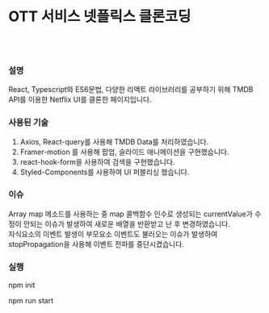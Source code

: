# OTT 서비스 넷플릭스 클론코딩
<br>
<br>

### 설명
React, Typescript와 ES6문법, 다양한 리액트 라이브러리를 공부하기 위해 TMDB API를 이용한 Netflix UI를 클론한 페이지입니다.

### 사용된 기술
1. Axios, React-query를 사용해 TMDB Data를 처리하였습니다.
2. Framer-motion 를 사용해 팝업, 슬라이드 애니메이션을 구현했습니다.
3. react-hook-form을 사용하여 검색을 구현했습니다.
4. Styled-Components를 사용하여 UI 퍼블리싱 했습니다.

### 이슈
Array map 메소드를 사용하는 중 map 콜백함수 인수로 생성되는 currentValue가 수정이 안되는 이슈가 발생하여 새로운 배열을 반환받고 난 후 변경하였습니다.
<br>
자식요소의 이벤트 발생이 부모요소 이벤트도 불러오는 이슈가 발생하여 stopPropagation을 사용해 이벤트 전파를 중단시켰습니다.


### 실행
npm init

npm run start
